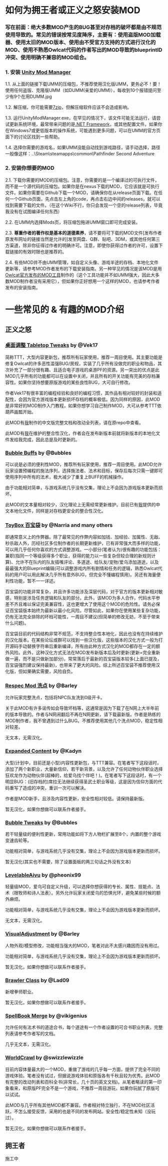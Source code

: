 # 如何为拥王者或正义之怒安装MOD

### 写在前面：绝大多数MOD产生的BUG甚至对存档的破坏都是由不规范使用导致的。常见的错误按常见度降序，主要有：使用盗版MOD加载器、使用太旧的MOD版本、使用由不受官方支持的方式进行汉化的MOD、使用不熟悉Owlcat代码的作者写出的MOD导致的blueprintID冲突、使用明确不兼容的MOD组合。

### 1. 安装 [Unity Mod Manager](https://www.nexusmods.com/site/mods/21)

1.1. 从上面的链接下载UMM的压缩包，不推荐使用汉化版UMM，更务必不！要！使用任何盗版、克隆版UMM（如DUMM(亲爱的UMM)），每收到10个报错提问至少有9个在用DUMM.jpg

1.2. 解压缩，你可能需要[7zip](https://www.7-zip.org/)，但解压缩软件应该不会造成影响。 

1.3. 运行UnityModManager.exe，在罕见的情况下，该文件可能无法运行，请尝试更新系统环境，最常带来问题的是[.NET Framework](https://dotnet.microsoft.com/download/dotnet-framework/net472)，或其他配置文件。如果你在Windows7或更低版本的操作系统，可能遇到更多问题，可以在UMM的官方页面下的讨论区找到一些帮助。

1.4. 选择你需要的游戏名，如果UMM没能自动找到游戏路径，请手动选择，路径一般像这样：..\Steam\steamapps\common\Pathfinder Second Adventure

### 2. 安装你想要的MOD

2.1. 下载你需要的MOD的压缩包。注意，你需要的是一个编译过的可执行文件，而不是一个源代码的压缩包。如果你是在nexus下载的MOD，它应该就是可执行文件。如果你需要在Github下载一个MOD，请确保你在从release页面下载。在任何一个Github页面，先点击左上角的code，再点击右边中间的releases，就可以找到需要下载的文件。（在这个Wiki不行，你只会发现一个空的release列表，毕竟我没有在试图编译任何东西）

2.2. 在UMM内选择Mods页，将压缩包拖进UMM窗口即可完成安装。

2.3. **尊重作者的著作权是基本的道德素养**，请不要将可下载的MOD文件[发布作者原发布网址的链接当然是允许的]发至网盘、Q群、贴吧、3DM，或其他任何第三方渠道，除非你征得过作者的明确许可。注意，即使你获得过作者的许可，设置下载链接的有效时限也是推荐的。

2.4. 有些MOD并不由UMM管理，如自定义头像、游戏半途的存档、本地化文件更新等，请参考MOD作者发布的下载安装指南。另一种罕见的情况是该MOD是用[Owlcat官方发布的MOD工具](https://github.com/OwlcatOpenSource/WrathModificationTemplate)制作的（这个工具功能并不如UMM强大，因此大多数MOD制作者没有采用它），但如果你正好想用一个这样的MOD，也请参考作者发布的安装指南。

# 一些常见的 & 有趣的MOD介绍

## 正义之怒

### [桌面调整 Tabletop Tweaks](https://github.com/Vek17/WrathMods-TabletopTweaks) by @Vek17

简称TTT，大型内容更新包，推荐所有玩家使用，推荐一周目使用。其主要功能是修复Owlcat的许多恶性滥强BUG/房规，实装了几乎所有没做完的职业和物品，其次补充了一部分很有趣、且适合电子游戏的桌游PF的资源。另一突出的优点是此MOD几乎所有的功能都可以在设置中关闭，并且所有的开关功能有完美的存档兼容性。如果你坚持想要原版游戏的某些良性BUG，大可自行修改。

作者Vek17有很丰富的编程经验和良好的编程习惯，其作品有相对较好的封装和适配性，会因为官方游戏版本更新损坏存档的概率极低。因为同样的原因，此MOD是非常好的MOD制作入门教程，如果你想学习自己制作MOD，大可从参考TTT依葫芦画瓢开始。

此MOD有[我](https://github.com/1onepower)制作的中文版完整文档和改动全列表，请在原repo中查看。

此MOD有[我](https://github.com/1onepower)在维护的整合性汉化，作者会在发布新版本前就将新版本的本地化文件发给我完成，因此总是及时更新的。


### [Bubble Buffs](https://www.nexusmods.com/pathfinderwrathoftherighteous/mods/195) by @Bubbles

可以说是必须的便利性MOD，推荐所有玩家使用，推荐一周目使用。此MOD允许玩家设置预编程的施法序列，选择施法者、法术和目标，保存后每次只需一键即可使用序列中所有的法术，极大减少了重复上BUFF的机械操作。

由于功能相对简单，与游戏系统几乎没有交集，理论上不会因为游戏版本更新而损坏。

此MOD的文本量相对较少，汉化理论上无需经常更新维护。目前已有[我](https://github.com/1onepower)提供的中文本地化文件，同样是对存档更安全的整合性汉化。


### [ToyBox 百宝袋](https://www.nexusmods.com/pathfinderwrathoftherighteous/mods/8) by @Narria and many others

即通常意义上的作弊器。除了最常见的作弊内容如加钱、加经验、加属性、无敌、秒杀敌人外，历经社区多位制作者的长期更新维护，已有非常强大而多样的功能，可以用几乎任何你喜欢的方式调整游戏。一小部分(笔者认为)很有趣的功能包括：兼职(指同一个等级获得多个职业，获得的能力以一些复杂但较合理的新规则计算)、允许不在队内的队友插嘴评论、多道途、给队友/宠物/爱乌添加道途，以及最最强大的Blueprint编辑(可以调整游戏内所有剧情和任务的逻辑，熟悉Owlcat代码的用户可以用此解决几乎所有意外BUG，但完全不懂编程慎用)。另还有海量便利性功能，暂不一一详述。

百宝袋的功能非常复杂，并且许多功能涉及深层代码，对于官方的版本更新相对敏感，特别是涉及任务逻辑和队友的部分。此外，该MOD为多人合作，代码水平参差不齐且难以保证完美兼容性，这也更增大了使用这个MOD的危险性。请务必保证百宝袋版本始终为最新以最小化风险。尽管如此，如果你在使用某些复杂功能，仍有无法完全排除的坏档可能性，一周目不建议(但简单的修改无妨，不至于带来什么问题)。

百宝袋目前的代码结构非常不规范，不支持整合性本地化，因此也没有在持续维护的汉化版本。在某些论坛或群可以找到一些汉化版，这些版本的汉化方式一般为打开源码手动替换字符串后重新编译，所有由此种方式汉化的MOD都存在一定的额外风险。此外，这种汉化方式无法在MOD发布新版本后及时更新(更新=完全重新做一遍，而不是只做新加部分)，常常落后于最新的百宝袋版本较多(上面已提及，百宝袋强烈建议保持最新)，也带来了更大的风险。综上所述百宝袋不推荐使用汉化版，但如果确实需要，风险自负。


### [Respec Mod 洗点](https://github.com/BarleyFlour/RespecMod) by @Barley

允许玩家完整洗点，包括将NPC队友洗到0级开卡。

关于此MOD有许多谣传如会导致坏档等，这通常是因为下载了在N网上大半年前的版本导致的。作者与N网闹翻后不再在N网更新，请下载最新版。作者是熟练的MOD制作者，我不曾遇到过什么BUG。不推荐使用其他几个洗点MOD，稳定性相对较差。

无文本，无需汉化。


### [Expanded Content](https://www.nexusmods.com/pathfinderwrathoftherighteous/mods/211) by @Kadyn

大型(计划中，目前还是小型)内容性更新包，与TTT兼容。在笔者写下这段话时，添加了两个新职业，大量新信仰，若干新背景，以及允许了任何动物伙伴职业选择狂欢龙作为动物伙伴(超棒的，给爱乌找个伴吧！)。在笔者写下这段话时，有一个明显BUG：(旧存档的)席拉无法继续获得圣武士职业等级，这是因为信仰方面的代码重写了造成的冲突，重训一次可以解决。

作者是MOD新手，且涉及内容性更新，安全性相对较低。请保持最新版。

暂无汉化，如果你想做可以联系作者接手。


### [Bubble Tweaks](https://github.com/factubsio/BubbleTweaks) by @Bubbles

若干轻量级的便利性更新，常用功能如将下方人物栏扩展至8个，内置的整个游戏变速齿轮等。

功能相对简单，与游戏系统几乎没有交集，理论上不会因为游戏版本更新而损坏。

暂无汉化(其实也不需要，除了设置面板的两三句话之外没有文本)


### [LevelableAivu](https://github.com/pheonix99/LevelableAivu) by @pheonix99

轻量级MOD，爱乌可自定义升级，可以选择你想获得的专长、属性、技能点、法术（限牧师和诗人法表）。另外允许玩家关闭爱乌的恐惧光环，避免某些时候的额外麻烦。

功能相对简单，与游戏系统几乎没有交集，理论上不会因为游戏版本更新而损坏。

无文本，无需汉化。


### [VisualAdjustment](https://github.com/BarleyFlour/WrathVisualAdjustmentsMod) by @Barley

人物外观/模型修改，功能相当强大的MOD，笔者对此不太感兴趣因而没有用过。

功能相对简单，与游戏系统几乎没有交集，理论上不会因为游戏版本更新而损坏。

暂无汉化，如果你想做可以联系作者接手。


### [Brawler Class](https://www.nexusmods.com/pathfinderwrathoftherighteous/mods/207) by @Lad09

新增拳师职业。

暂无汉化，如果你想做可以联系作者接手。


### [SpellBook Merge](https://www.nexusmods.com/pathfinderwrathoftherighteous/mods/209) by @vikigenius

允许任何有法术书的道途合书，每个道途有一个作者设置的可合书职业列表，完整列表请参考作者写的文档。

几乎无文本，无需汉化。


### [WorldCrawl](https://www.moddb.com/mods/worldcrawl-core) by @swizzlewizzle

目前内容体量最大的一个MOD，重做了游戏的几乎每一方面，提供了完全不同的游戏体验。笔者没有试过，但据说游戏体验和原版各有千秋且较为优秀。此MOD有完整的改动列表和百科全书(非常长，几十页的英文文档)。从笔者略读的第一印象看来，和原版PF完全不是一个游戏，不推荐一周目游玩，如果你玩腻了原版可以试试。

此MOD与几乎所有其他MOD都不兼容。作者相对特立独行，不在MOD社区活跃，不怎么接受反馈，采用的也是不同的发布网站。安全性/稳定性未知（没玩过）。

暂无汉化，如果你想做可以联系作者接手。



## 拥王者

施工中






